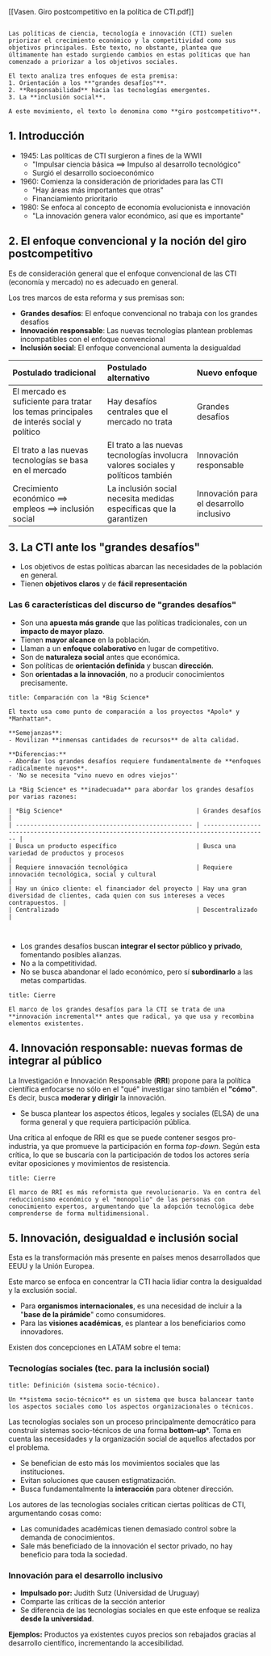 [[Vasen. Giro postcompetitivo en la política de CTI.pdf]]

```ad-abstract

Las políticas de ciencia, tecnología e innovación (CTI) suelen priorizar el crecimiento económico y la competitividad como sus objetivos principales. Este texto, no obstante, plantea que últimamente han estado surgiendo cambios en estas políticas que han comenzado a priorizar a los objetivos sociales.

El texto analiza tres enfoques de esta premisa:
1. Orientación a los **"grandes desafíos"**.
2. **Responsabilidad** hacia las tecnologías emergentes.
3. La **inclusión social**.

A este movimiento, el texto lo denomina como **giro postcompetitivo**.

```

## 1. Introducción

- 1945: Las políticas de CTI surgieron a fines de la WWII
	- "Impulsar ciencia básica $\implies$ Impulso al desarrollo tecnológico"
	- Surgió el desarrollo socioeconómico
- 1960: Comienza la consideración de prioridades para las CTI
	- "Hay áreas más importantes que otras"
	- Financiamiento prioritario
- 1980: Se enfoca al concepto de economía evolucionista e innovación
	- "La innovación genera valor económico, así que es importante"

## 2. El enfoque convencional y la noción del giro postcompetitivo

Es de consideración general que el enfoque convencional de las CTI (economía y mercado) no es adecuado en general.

Los tres marcos de esta reforma y sus premisas son:

- **Grandes desafíos**: El enfoque convencional no trabaja con los grandes desafíos
- **Innovación responsable**: Las nuevas tecnologías plantean problemas incompatibles con el enfoque convencional
- **Inclusión social**: El enfoque convencional aumenta la desigualdad

| **Postulado tradicional**                                                               | **Postulado alternativo**                                                        | **Nuevo enfoque**                       |
| :-------------------------------------------------------------------------------------- | :------------------------------------------------------------------------------- | :-------------------------------------- |
| El mercado es suficiente para tratar los temas principales de interés social y político | Hay desafíos centrales que el mercado no trata                                   | Grandes desafíos                        |
| El trato a las nuevas tecnologías se basa en el mercado                                 | El trato a las nuevas tecnologías involucra valores sociales y políticos también | Innovación responsable                  |
| Crecimiento económico $\implies$ empleos $\implies$ inclusión social                    | La inclusión social necesita medidas específicas que la garantizen               | Innovación para el desarrollo inclusivo |

## 3. La CTI ante los "grandes desafíos"

- Los objetivos de estas políticas abarcan las necesidades de la población en general.
- Tienen **objetivos claros** y de **fácil representación**

### Las 6 características del discurso de "grandes desafíos"

- Son una **apuesta más grande** que las políticas tradicionales, con un **impacto de mayor plazo**.
- Tienen **mayor alcance** en la población.
- Llaman a un **enfoque colaborativo** en lugar de competitivo.
- Son de **naturaleza social** antes que económica.
- Son políticas de **orientación definida** y buscan **dirección**.
- Son **orientadas a la innovación**, no a producir conocimientos precisamente.


```ad-note
title: Comparación con la *Big Science*

El texto usa como punto de comparación a los proyectos *Apolo* y *Manhattan*.

**Semejanzas**:
- Movilizan **inmensas cantidades de recursos** de alta calidad.

**Diferencias:**
- Abordar los grandes desafíos requiere fundamentalmente de **enfoques radicalmente nuevos**.
- 'No se necesita "vino nuevo en odres viejos"'

La *Big Science* es **inadecuada** para abordar los grandes desafíos por varias razones:

| *Big Science*                                     | Grandes desafíos                                                                         |
| ------------------------------------------------- | ---------------------------------------------------------------------------------------- |
| Busca un producto específico                      | Busca una variedad de productos y procesos                                               |
| Requiere innovación tecnológica                   | Requiere innovación tecnológica, social y cultural                                       |
| Hay un único cliente: el financiador del proyecto | Hay una gran diversidad de clientes, cada quien con sus intereses a veces contrapuestos. |
| Centralizado                                      | Descentralizado                                                                          |



```

- Los grandes desafíos buscan **integrar el sector público y privado**, fomentando posibles alianzas.
- No a la competitividad.
- No se busca abandonar el lado económico, pero sí **subordinarlo** a las metas compartidas.

```ad-note
title: Cierre

El marco de los grandes desafíos para la CTI se trata de una **innovación incremental** antes que radical, ya que usa y recombina elementos existentes.

```

## 4. Innovación responsable: nuevas formas de integrar al público

La Investigación e Innovación Responsable (**RRI**) propone para la política científica enfocarse no sólo en el "qué" investigar sino también el **"cómo"**. Es decir, busca **moderar y dirigir** la innovación.

- Se busca plantear los aspectos éticos, legales y sociales (ELSA) de una forma general y que requiera participación pública.

Una crítica al enfoque de RRI es que se puede contener sesgos pro-industria, ya que promueve la participación en forma *top-down*. Según esta crítica, lo que se buscaría con la participación de todos los actores sería evitar oposiciones y movimientos de resistencia.

```ad-note
title: Cierre

El marco de RRI es más reformista que revolucionario. Va en contra del reduccionismo económico y el "monopolio" de las personas con conocimiento expertos, argumentando que la adopción tecnológica debe comprenderse de forma multidimensional.

```

## 5. Innovación, desigualdad e inclusión social

Esta es la transformación más presente en países menos desarrollados que EEUU y la Unión Europea.

Este marco se enfoca en concentrar la CTI hacia lidiar contra la desigualdad y la exclusión social.

- Para **organismos internacionales**, es una necesidad de incluir a la "**base de la pirámide**" como consumidores.
- Para las **visiones académicas**, es plantear a los beneficiarios como innovadores.

Existen dos concepciones en LATAM sobre el tema:

### Tecnologías sociales (tec. para la inclusión social)

```ad-definition
title: Definición (sistema socio-técnico).

Un **sistema socio-técnico** es un sistema que busca balancear tanto los aspectos sociales como los aspectos organizacionales o técnicos.

```

Las tecnologías sociales son un proceso principalmente democrático para construir sistemas socio-técnicos de una forma **bottom-up***. Toma en cuenta las necesidades y la organización social de aquellos afectados por el problema.

- Se benefician de esto más los movimientos sociales que las instituciones.
- Evitan soluciones que causen estigmatización.
- Busca fundamentalmente la **interacción** para obtener dirección.

Los autores de las tecnologías sociales critican ciertas políticas de CTI, argumentando cosas como:

- Las comunidades académicas tienen demasiado control sobre la demanda de conocimientos.
- Sale más beneficiado de la innovación el sector privado, no hay beneficio para toda la sociedad.

### Innovación para el desarrollo inclusivo

- **Impulsado por:** Judith Sutz (Universidad de Uruguay)
- Comparte las críticas de la sección anterior
- Se diferencia de las tecnologías sociales en que este enfoque se realiza **desde la universidad**.

**Ejemplos:** Productos ya existentes cuyos precios son rebajados gracias al desarrollo científico, incrementando la accesibilidad.
